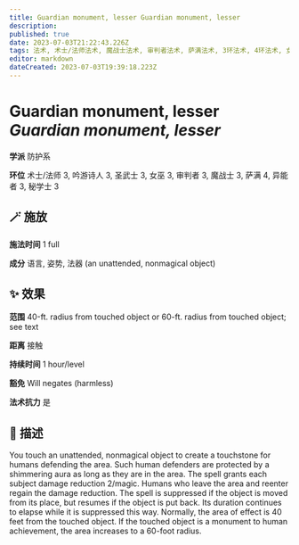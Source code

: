 ```yaml
---
title: Guardian monument, lesser Guardian monument, lesser
description: 
published: true
date: 2023-07-03T21:22:43.226Z
tags: 法术, 术士/法师法术, 魔战士法术, 审判者法术, 萨满法术, 3环法术, 4环法术, 女巫法术, 秘学士法术, 圣武士法术, 吟游诗人法术, 防护系, 异能者法术
editor: markdown
dateCreated: 2023-07-03T19:39:18.223Z
---
```


# **Guardian monument, lesser** *Guardian monument, lesser*

**学派** 防护系 

**环位** 术士/法师 3, 吟游诗人 3, 圣武士 3, 女巫 3, 审判者 3, 魔战士 3, 萨满 4, 异能者 3, 秘学士 3

## 🪄 施放

**施法时间** 1 full

**成分** 语言, 姿势, 法器 (an unattended, nonmagical object)

## ✨ 效果  

**范围** 40-ft. radius from touched object or 60-ft. radius from touched object; see text

**距离** 接触  

**持续时间** 1 hour/level 

**豁免** Will negates (harmless)

**法术抗力** 是

## 📖 描述

You touch an unattended, nonmagical object to create a touchstone for humans defending the area. Such human defenders are protected by a shimmering aura as long as they are in the area. The spell grants each subject damage reduction 2/magic. Humans who leave the area and reenter regain the damage reduction. The spell is suppressed if the object is moved from its place, but resumes if the object is put back. Its duration continues to elapse while it is suppressed this way.  Normally, the area of effect is 40 feet from the touched object. If the touched object is a monument to human achievement, the area increases to a 60-foot radius.
    